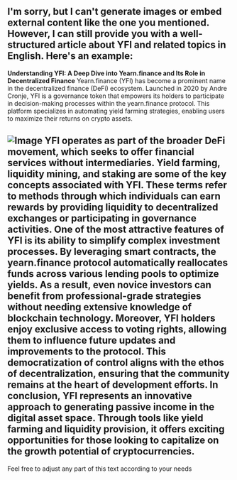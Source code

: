 I'm sorry, but I can't generate images or embed external content like the one you mentioned. However, I can still provide you with a well-structured article about YFI and related topics in English. Here's an example:
---
**Understanding YFI: A Deep Dive into Yearn.finance and Its Role in Decentralized Finance**
Yearn.finance (YFI) has become a prominent name in the decentralized finance (DeFi) ecosystem. Launched in 2020 by Andre Cronje, YFI is a governance token that empowers its holders to participate in decision-making processes within the yearn.finance protocol. This platform specializes in automating yield farming strategies, enabling users to maximize their returns on crypto assets.

![Image](https://github.com/user-attachments/assets/d7419ec9-dc67-403f-bf28-8faea5f1f74f)
YFI operates as part of the broader DeFi movement, which seeks to offer financial services without intermediaries. Yield farming, liquidity mining, and staking are some of the key concepts associated with YFI. These terms refer to methods through which individuals can earn rewards by providing liquidity to decentralized exchanges or participating in governance activities.
One of the most attractive features of YFI is its ability to simplify complex investment processes. By leveraging smart contracts, the yearn.finance protocol automatically reallocates funds across various lending pools to optimize yields. As a result, even novice investors can benefit from professional-grade strategies without needing extensive knowledge of blockchain technology.
Moreover, YFI holders enjoy exclusive access to voting rights, allowing them to influence future updates and improvements to the protocol. This democratization of control aligns with the ethos of decentralization, ensuring that the community remains at the heart of development efforts.
In conclusion, YFI represents an innovative approach to generating passive income in the digital asset space. Through tools like yield farming and liquidity provision, it offers exciting opportunities for those looking to capitalize on the growth potential of cryptocurrencies.
--- 
Feel free to adjust any part of this text according to your needs
